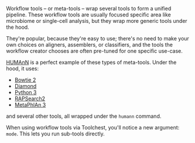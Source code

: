 Workflow tools – or meta-tools – wrap several tools to form a unified pipeline. These workflow tools are usually 
focused specific area like microbiome or single-cell analysis, but they wrap more generic tools under the hood. 

They're popular, because they're easy to use; there's no need to make your own choices on aligners, assemblers, or 
classifiers, and the tools the workflow creator chooses are often pre-tuned for one specific use-case.

[HUMAnN](workflows-meta-tools/humann3.md) is a perfect example of these types of meta-tools. Under the hood, it uses:

- [Bowtie 2](aligners/bowtie-2.md)
- [Diamond](aligners/diamond.md)
- [Python 3](python3.md)
- [RAPSearch2](aligners/rapsearch2.md)
- [MetaPhlAn 3](taxonomic-classifiers/metaphlan.md)

and several other tools, all wrapped under the `humann` command.

When using workflow tools via Toolchest, you'll notice a new argument: `mode`. This lets you run sub-tools directly.